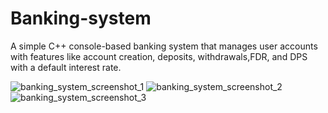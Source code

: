 # Banking-system

A simple C++ console-based banking system that manages user accounts with features like account creation, deposits, withdrawals,FDR, and DPS with a default interest rate.

![banking_system_screenshot_1](https://github.com/user-attachments/assets/01f137cd-b672-4812-9b15-025a9f746db6)
![banking_system_screenshot_2](https://github.com/user-attachments/assets/fc54f455-6f4c-40d7-8aa7-17173c7aec20)
![banking_system_screenshot_3](https://github.com/user-attachments/assets/2a4907aa-6388-4711-b84b-d33118acd81f)
